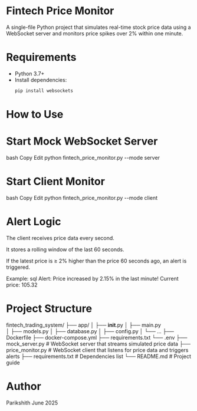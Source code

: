 # Fintech Price Monitor

A single-file Python project that simulates real-time stock price data using a WebSocket server and monitors price spikes over 2% within one minute.

# Requirements

- Python 3.7+
- Install dependencies:
  ```bash
  pip install websockets

# How to Use
# Start Mock WebSocket Server
bash
Copy
Edit
python fintech_price_monitor.py --mode server
# Start Client Monitor
bash
Copy
Edit
python fintech_price_monitor.py --mode client
# Alert Logic
The client receives price data every second.

It stores a rolling window of the last 60 seconds.

If the latest price is ≥ 2% higher than the price 60 seconds ago, an alert is triggered.

Example:
sql
Alert: Price increased by 2.15% in the last minute! Current price: 105.32

# Project Structure
fintech_trading_system/
├── app/
│   ├── __init__.py
│   ├── main.py        
│   ├── models.py
│   ├── database.py
│   ├── config.py
│   └── ...
├── Dockerfile
├── docker-compose.yml
├── requirements.txt
└── .env
├── mock_server.py # WebSocket server that streams simulated price data
├── price_monitor.py # WebSocket client that listens for price data and triggers alerts
├── requirements.txt # Dependencies list
└── README.md # Project guide
# Author
Parikshith
June 2025
